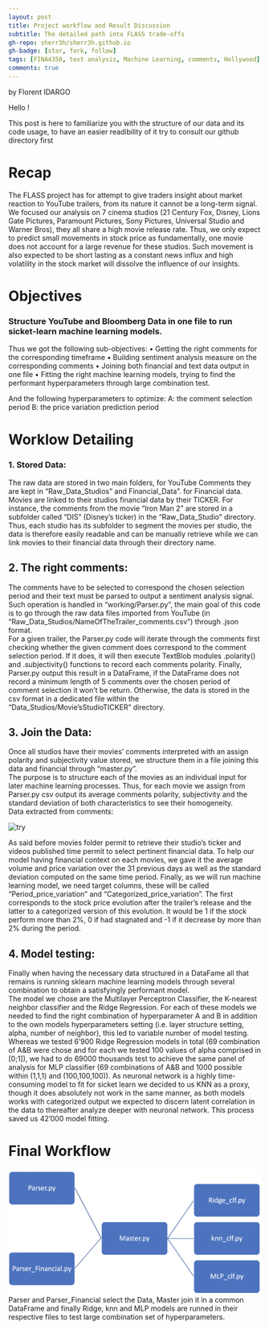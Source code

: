 ```yaml
---
layout: post
title: Project workflow and Result Discussion
subtitle: The detailed path into FLASS trade-offs
gh-repo: sherr3h/sherr3h.github.io
gh-badge: [star, fork, follow]
tags: [FINA4350, text analysis, Machine Learning, comments, Hollywood]
comments: true
---
```

by Florent IDARGO

Hello ! <br />

This post is here to familiarize you with the structure of our data and its code usage, to have an easier readibility of it try to consult our github directory first  <br />

# Recap #

The FLASS project has for attempt to give traders insight about market reaction to YouTube trailers, from its nature it cannot be a long-term signal. We focused our analysis on 7 cinema studios (21 Century Fox, Disney, Lions Gate Pictures, Paramount Pictures, Sony Pictures, Universal Studio and Warner Bros), they all share a high movie release rate. Thus, we only expect to predict small movements in stock price as fundamentally, one movie does not account for a large revenue for these studios. Such movement is also expected to be short lasting as a constant news influx and high volatility in the stock market will dissolve the influence of our insights.

# Objectives #

### Structure YouTube and Bloomberg Data in one file to run sicket-learn machine learning models. 

Thus we got the following sub-objectives:
•	Getting the right comments for the corresponding timeframe
•	Building sentiment analysis measure on the corresponding comments
•	Joining both financial and text data output in one file
•	Fitting the right machine learning models, trying to find the performant hyperparameters through large combination test.<br />

And the following hyperparameters to optimize:
	A: the comment selection period
	B: the price variation prediction period<br />

# Worklow Detailing
### 1.	Stored Data: #

The raw data are stored in two main folders, for YouTube Comments they are kept in “Raw_Data_Studios” and Financial_Data”. for Financial data. Movies are linked to their studios financial data by their TICKER. For instance, the comments from the movie “Iron Man 2” are stored in a subfolder called “DIS” (Disney’s ticker) in the “Raw_Data_Studio” directory. Thus, each studio has its subfolder to segment the movies per studio, the data is therefore easily readable and can be manually retrieve while we can link movies to their financial data through their directory name. <br />

## 2.	The right comments: #

The comments have to be selected to correspond the chosen selection period and 
their text must be parsed to output a sentiment analysis signal.
Such operation is handled in “working/Parser.py”, the main goal of this code is to go through the raw data files imported from YouTube (in “Raw_Data_Studios/NameOfTheTrailer_comments.csv”) through .json format.<br/>
For a given trailer, the Parser.py code will iterate through the comments first checking whether the given comment does correspond to the comment selection period. If it does, it will then execute TextBlob modules .polarity() and .subjectivity() functions to record each comments polarity. Finally, Parser.py output this result in a DataFrame, if the DataFrame does not record a minimum length of 5 comments over the chosen period of comment selection it won’t be return. Otherwise, the data is stored in the csv format in a dedicated file within the “Data_Studios/Movie’sStudioTICKER” directory.<br/>

## 3.	Join the Data: #

Once all studios have their movies’ comments interpreted with an assign polarity and subjectivity value stored, we structure them in a file joining this data and financial through “master.py”.<br />
The purpose is to structure each of the movies as an individual input for later machine learning processes. Thus, for each movie we assign from Parser.py csv output its average comments polarity, subjectivity and the standard deviation of both characteristics to see their homogeneity. <br />
Data extracted from comments:<br />

![try](/img/comments_output_tab.png)
<br />

As said before movies folder permit to retrieve their studio’s ticker and videos published time permit to select pertinent financial data. To help our model having financial context on each movies, we gave it the average volume and price variation over the 31 previous days as well as the standard deviation computed on the same time period. Finally, as we will run machine learning model, we need target columns, these will be called “Period_price_variation” and “Categorized_price_variation”.
The first corresponds to the stock price evolution after the trailer’s release and the latter to a categorized version of this evolution. It would be 1 if the stock perform more than 2%, 0 if had stagnated and -1 if it decrease by more than 2% during the period.<br />

## 4. Model testing:
Finally when having the necessary data structured in a DataFame all that remains is running sklearn machine learning models through several combination to obtain a satisfyingly performant model.<br/>
The model we chose are the Multilayer Perceptron Classifier, the K-nearest neighbor classifier and the Ridge Regression. 
For each of these models we needed to find the right combination of hyperparameter A and B in addition to the own models hyperparameters setting (i.e. layer structure setting, alpha, number of neighbor), this led to variable number of model testing. Whereas we tested 6’900 Ridge Regression models in total (69 combination of A&B were chose and for each we tested 100 values of alpha comprised in [0;1]), we had to do 69000 thousands test to achieve the same panel of analysis for MLP classifier (69 combinations of A&B and 1000 possible within (1,1,1) and (100,100,100)). As neuronal network is a highly time-consuming model to fit for sicket learn we decided to us KNN as a proxy, though it does absolutely not work in the same manner, as both models works with categorized output we expected to discern latent correlation in the data to thereafter  analyze deeper with neuronal network. This process saved us 42’000 model fitting.<br />

# Final Workflow
![try](/img/workflowFLASS.png)
<br/>
Parser and Parser_Financial select the Data, Master join it in a common DataFrame and finally Ridge, knn and MLP models are runned in their respective files to test large combination set of hyperparameters.





